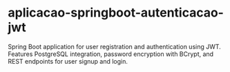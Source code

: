 # aplicacao-springboot-autenticacao-jwt
Spring Boot application for user registration and authentication using JWT. Features PostgreSQL integration, password encryption with BCrypt, and REST endpoints for user signup and login.
